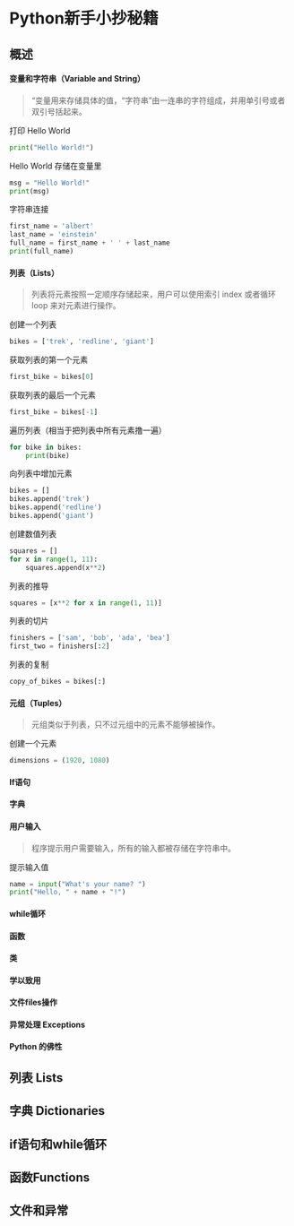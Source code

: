# Python新手小抄秘籍

## 概述

#### 变量和字符串（Variable and String）

> “变量用来存储具体的值，“字符串”由一连串的字符组成，并用单引号或者双引号括起来。

打印 Hello World

````python
print("Hello World!")
````

Hello World 存储在变量里

````python
msg = "Hello World!"
print(msg)
````

字符串连接

````python
first_name = 'albert'
last_name = 'einstein'
full_name = first_name + ' ' + last_name
print(full_name)
````

#### 列表（Lists）

> 列表将元素按照一定顺序存储起来，用户可以使用索引 index 或者循环 loop 来对元素进行操作。

创建一个列表
````python
bikes = ['trek', 'redline', 'giant']
````
获取列表的第一个元素
````python
first_bike = bikes[0]
````
获取列表的最后一个元素
````python
first_bike = bikes[-1]
````
遍历列表（相当于把列表中所有元素撸一遍）
````python
for bike in bikes:
    print(bike)
````
向列表中增加元素
````python
bikes = []
bikes.append('trek')
bikes.append('redline')
bikes.append('giant')
````
创建数值列表
````python
squares = []
for x in range(1, 11):
    squares.append(x**2)
````
列表的推导
````python
squares = [x**2 for x in range(1, 11)]
````
列表的切片
````python
finishers = ['sam', 'bob', 'ada', 'bea']
first_two = finishers[:2]
````
列表的复制

````python
copy_of_bikes = bikes[:]
````

#### 元组（Tuples）

> 元组类似于列表，只不过元组中的元素不能够被操作。

创建一个元素

````python
dimensions = (1920, 1080)
````

#### If语句

#### 字典

#### 用户输入

> 程序提示用户需要输入，所有的输入都被存储在字符串中。

提示输入值

````python
name = input("What's your name? ")
print("Hello, " + name + "!")
````

#### while循环

#### 函数

#### 类

#### 学以致用

#### 文件files操作

#### 异常处理 Exceptions

#### Python 的佛性

## 列表 Lists

## 字典 Dictionaries

## if语句和while循环

## 函数Functions

## 文件和异常



